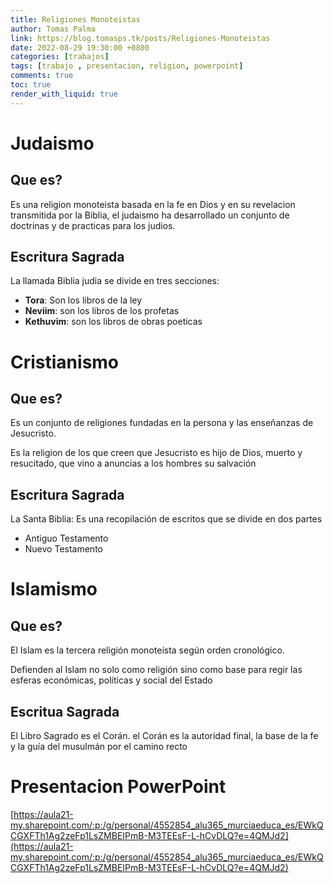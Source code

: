 ```yaml
---
title: Religiones Monoteistas
author: Tomas Palma
link: https://blog.tomasps.tk/posts/Religiones-Monoteistas
date: 2022-08-29 19:30:00 +0800
categories: [trabajos]
tags: [trabajo , presentacion, religion, powerpoint]
comments: true
toc: true
render_with_liquid: true
---
```


# Judaismo

## Que es?
Es una religion monoteista basada en la fe en Dios y en su revelacion transmitida por la Biblia, el judaismo ha desarrollado un conjunto de doctrinas y de practicas para los judios.

## Escritura Sagrada
La llamada Biblia judia se divide en tres secciones:
- **Tora**: Son los libros de la ley
- **Neviim**: son los libros de los profetas
- **Kethuvim**: son los libros de obras poeticas

# Cristianismo

## Que es?
Es un conjunto de religiones fundadas en la persona y las enseñanzas de Jesucristo.

Es la religion de los que creen que Jesucristo es hijo de Dios, muerto y resucitado, que vino a anuncias a los hombres su salvación

## Escritura Sagrada
La Santa Biblia: Es una recopilación de escritos que se divide en dos partes
- Antiguo Testamento
- Nuevo Testamento

# Islamismo

## Que es?
El Islam es la tercera religión monoteísta según orden cronológico.

Defienden al Islam no solo como religión sino como base para regir las esferas económicas, políticas y social del Estado

## Escritua Sagrada
El Libro Sagrado es el Corán. el Corán es la autoridad final, la base de la fe y la guía del musulmán por el camino recto


# Presentacion PowerPoint
[https://aula21-my.sharepoint.com/:p:/g/personal/4552854_alu365_murciaeduca_es/EWkQCGXFTh1Ag2zeFp1LsZMBEIPmB-M3TEEsF-L-hCvDLQ?e=4QMJd2](https://aula21-my.sharepoint.com/:p:/g/personal/4552854_alu365_murciaeduca_es/EWkQCGXFTh1Ag2zeFp1LsZMBEIPmB-M3TEEsF-L-hCvDLQ?e=4QMJd2)
